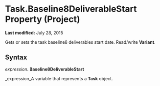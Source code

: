 
# Task.Baseline8DeliverableStart Property (Project)

 **Last modified:** July 28, 2015

Gets or sets the task baseline8 deliverables start date. Read/write  **Variant**.

## Syntax

 _expression_. **Baseline8DeliverableStart**

 _expression_A variable that represents a  **Task** object.

